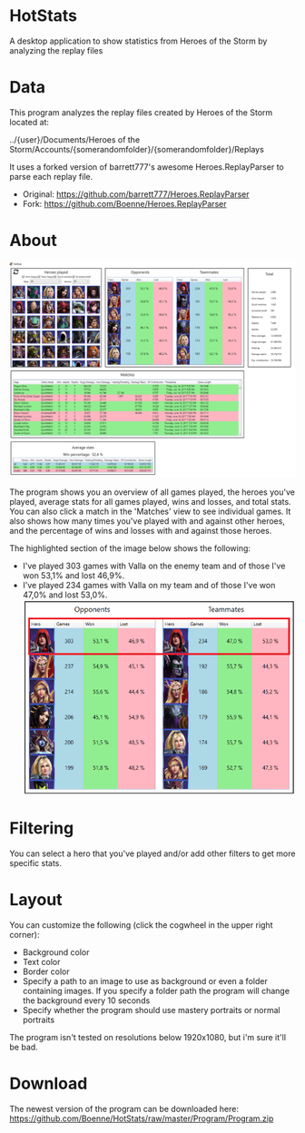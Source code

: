 # HotStats
A desktop application to show statistics from Heroes of the Storm by analyzing the replay files

# Data
This program analyzes the replay files created by Heroes of the Storm located at:

../{user}/Documents/Heroes of the Storm/Accounts/{somerandomfolder}/{somerandomfolder}/Replays

It uses a forked version of barrett777's awesome Heroes.ReplayParser to parse each replay file.
- Original: https://github.com/barrett777/Heroes.ReplayParser 
- Fork: https://github.com/Boenne/Heroes.ReplayParser

# About
![alt tag](https://github.com/Boenne/HotStats/blob/master/Readme%20images/Program.png)

The program shows you an overview of all games played, the heroes you've played, average stats for all games played, wins and losses, and total stats.
You can also click a match in the 'Matches' view to see individual games.
It also shows how many times you've played with and against other heroes, and the percentage of wins and losses with and against those heroes. 

The highlighted section of the image below shows the following:
- I've played 303 games with Valla on the enemy team and of those I've won 53,1% and lost 46,9%.
- I've played 234 games with Valla on my team and of those I've won 47,0% and lost 53,0%.
![alt tag](https://github.com/Boenne/HotStats/blob/master/Readme%20images/Heroes.png)

# Filtering
You can select a hero that you've played and/or add other filters to get more specific stats.

# Layout
You can customize the following (click the cogwheel in the upper right corner):
- Background color
- Text color
- Border color
- Specify a path to an image to use as background or even a folder containing images. If you specify a folder path the program will change the background every 10 seconds
- Specify whether the program should use mastery portraits or normal portraits


The program isn't tested on resolutions below 1920x1080, but i'm sure it'll be bad.

# Download
The newest version of the program can be downloaded here: https://github.com/Boenne/HotStats/raw/master/Program/Program.zip
